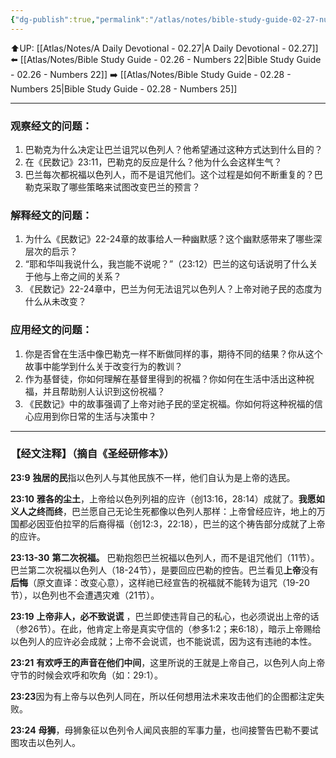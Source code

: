 ```yaml
---
{"dg-publish":true,"permalink":"/atlas/notes/bible-study-guide-02-27-numbers-23/","noteIcon":""}
---
```


⬆️UP: [[Atlas/Notes/A Daily Devotional - 02.27\|A Daily Devotional - 02.27]]
⬅️ [[Atlas/Notes/Bible Study Guide - 02.26 - Numbers 22\|Bible Study Guide - 02.26 - Numbers 22]]
➡️ [[Atlas/Notes/Bible Study Guide - 02.28 - Numbers 25\|Bible Study Guide - 02.28 - Numbers 25]] 

---

### 观察经文的问题：

1. 巴勒克为什么决定让巴兰诅咒以色列人？他希望通过这种方式达到什么目的？
2. 在《民数记》23:11，巴勒克的反应是什么？他为什么会这样生气？
3. 巴兰每次都祝福以色列人，而不是诅咒他们。这个过程是如何不断重复的？巴勒克采取了哪些策略来试图改变巴兰的预言？

### 解释经文的问题：

1. 为什么《民数记》22-24章的故事给人一种幽默感？这个幽默感带来了哪些深层次的启示？
2. “耶和华叫我说什么，我岂能不说呢？”（23:12）巴兰的这句话说明了什么关于他与上帝之间的关系？
3. 《民数记》22-24章中，巴兰为何无法诅咒以色列人？上帝对祂子民的态度为什么从未改变？

### 应用经文的问题：

1. 你是否曾在生活中像巴勒克一样不断做同样的事，期待不同的结果？你从这个故事中能学到什么关于改变行为的教训？
2. 作为基督徒，你如何理解在基督里得到的祝福？你如何在生活中活出这种祝福，并且帮助别人认识到这份祝福？
3. 《民数记》中的故事强调了上帝对祂子民的坚定祝福。你如何将这种祝福的信心应用到你日常的生活与决策中？

---
### 【经文注释】（摘自《圣经研修本》）

**23:9** **独居的民**指以色列人与其他民族不一样，他们自认为是上帝的选民。

**23:10** **雅各的尘土**，上帝给以色列列祖的应许（创13:16，28:14）成就了。**我愿如义人之终而终**，巴兰愿自己无论生死都像以色列人那样：上帝曾经应许，地上的万国都必因亚伯拉罕的后裔得福（创12:3，22:18），巴兰的这个祷告部分成就了上帝的应许。

**23:13-30** **第二次祝福。** 巴勒抱怨巴兰祝福以色列人，而不是诅咒他们（11节）。巴兰第二次祝福以色列人（18-24节），是要回应巴勒的控告。巴兰看见**上帝**没有**后悔**（原文直译：改变心意），这样祂已经宣告的祝福就不能转为诅咒（19-20节），以色列也不会遭遇灾难（21节）。

**23:19** **上帝非人，必不致说谎** ，巴兰即使违背自己的私心，也必须说出上帝的话（参26节）。在此，他肯定上帝是真实守信的（参多1:2；来6:18），暗示上帝赐给以色列人的应许必会成就；上帝不会说谎，也不能说谎，因为这有违祂的本性。

**23:21** **有欢呼王的声音在他们中间**，这里所说的王就是上帝自己，以色列人向上帝守节的时候会欢呼和吹角（如：29:1）。

**23:23**因为有上帝与以色列人同在，所以任何想用法术来攻击他们的企图都注定失败。

**23:24** **母狮**，母狮象征以色列令人闻风丧胆的军事力量，也间接警告巴勒不要试图攻击以色列人。